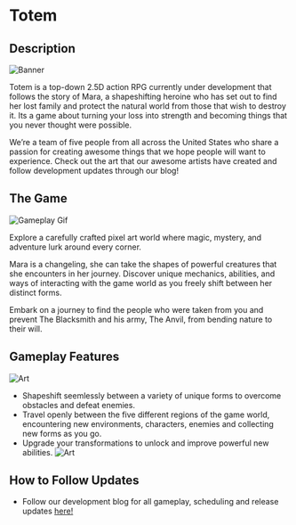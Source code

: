 # Totem

## Description
![Banner](https://totemofficial.files.wordpress.com/2018/08/cropped-mara-final-concepts11.png)

Totem is a top-down 2.5D action RPG currently under development that follows the story of Mara, a shapeshifting heroine who has set out to find her lost family and protect the natural world from those that wish to destroy it. Its a game about turning your loss into strength and becoming things that you never thought were possible.

We’re a team of five people from all across the United States who share a passion for creating awesome things that we hope people will want to experience. Check out the art that our awesome artists have created and follow development updates through our blog!

## The Game
![Gameplay Gif](https://totemofficial.files.wordpress.com/2018/08/animated-gif-downsized_large.gif?w=480)

Explore a carefully crafted pixel art world where magic, mystery, and adventure lurk around every corner.

Mara is a changeling, she can take the shapes of powerful creatures that she encounters in her journey. Discover unique mechanics, abilities, and ways of interacting with the game world as you freely shift between her distinct forms.

Embark on a journey to find the people who were taken from you and prevent The Blacksmith and his army, The Anvil, from bending nature to their will.

## Gameplay Features
![Art](https://totemofficial.files.wordpress.com/2018/08/tanglemane_concept1.png?w=400)
- Shapeshift seemlessly between a variety of unique forms to overcome obstacles and defeat enemies.
- Travel openly between the five different regions of the game world, encountering new environments, characters, enemies and collecting new forms as you go.
- Upgrade your transformations to unlock and improve powerful new abilities.
![Art](https://cdn.discordapp.com/attachments/459462122049503242/488782679878270987/Mara_attackCombo_all.gif)

## How to Follow Updates
- Follow our development blog for all gameplay, scheduling and release updates [here!](https://totemofficial.com/blog/ "Totme Dev Blog")
